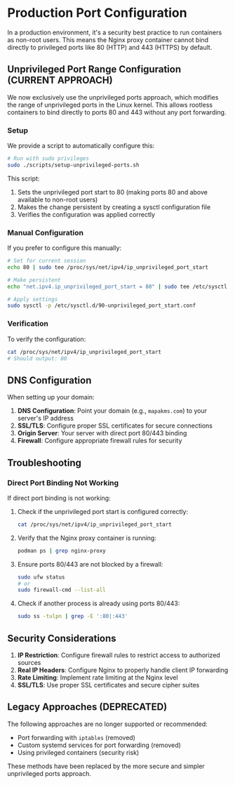 # Production Port Configuration

In a production environment, it's a security best practice to run containers as non-root users. This means the Nginx proxy container cannot bind directly to privileged ports like 80 (HTTP) and 443 (HTTPS) by default.

## Unprivileged Port Range Configuration (CURRENT APPROACH)

We now exclusively use the unprivileged ports approach, which modifies the range of unprivileged ports in the Linux kernel. This allows rootless containers to bind directly to ports 80 and 443 without any port forwarding.

### Setup

We provide a script to automatically configure this:

```bash
# Run with sudo privileges
sudo ./scripts/setup-unprivileged-ports.sh
```

This script:
1. Sets the unprivileged port start to 80 (making ports 80 and above available to non-root users)
2. Makes the change persistent by creating a sysctl configuration file
3. Verifies the configuration was applied correctly

### Manual Configuration

If you prefer to configure this manually:

```bash
# Set for current session
echo 80 | sudo tee /proc/sys/net/ipv4/ip_unprivileged_port_start

# Make persistent
echo "net.ipv4.ip_unprivileged_port_start = 80" | sudo tee /etc/sysctl.d/90-unprivileged_port_start.conf

# Apply settings
sudo sysctl -p /etc/sysctl.d/90-unprivileged_port_start.conf
```

### Verification

To verify the configuration:

```bash
cat /proc/sys/net/ipv4/ip_unprivileged_port_start
# Should output: 80
```

## DNS Configuration

When setting up your domain:

1. **DNS Configuration**: Point your domain (e.g., `mapakms.com`) to your server's IP address
2. **SSL/TLS**: Configure proper SSL certificates for secure connections
3. **Origin Server**: Your server with direct port 80/443 binding
4. **Firewall**: Configure appropriate firewall rules for security

## Troubleshooting

### Direct Port Binding Not Working

If direct port binding is not working:

1. Check if the unprivileged port start is configured correctly:
   ```bash
   cat /proc/sys/net/ipv4/ip_unprivileged_port_start
   ```

2. Verify that the Nginx proxy container is running:
   ```bash
   podman ps | grep nginx-proxy
   ```

3. Ensure ports 80/443 are not blocked by a firewall:
   ```bash
   sudo ufw status
   # or
   sudo firewall-cmd --list-all
   ```

4. Check if another process is already using ports 80/443:
   ```bash
   sudo ss -tulpn | grep -E ':80|:443'
   ```

## Security Considerations

1. **IP Restriction**: Configure firewall rules to restrict access to authorized sources
2. **Real IP Headers**: Configure Nginx to properly handle client IP forwarding
3. **Rate Limiting**: Implement rate limiting at the Nginx level
4. **SSL/TLS**: Use proper SSL certificates and secure cipher suites

## Legacy Approaches (DEPRECATED)

The following approaches are no longer supported or recommended:

- Port forwarding with `iptables` (removed)
- Custom systemd services for port forwarding (removed)
- Using privileged containers (security risk)

These methods have been replaced by the more secure and simpler unprivileged ports approach. 
